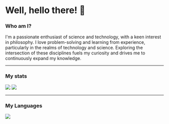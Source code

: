 # Well, hello there! 👋


### Who am I?

I'm a passionate enthusiast of science and technology, with a keen interest in philosophy. I love problem-solving and learning from experience, particularly in the realms of technology and science. Exploring the intersection of these disciplines fuels my curiosity and drives me to continuously expand my knowledge.

---

### My stats
<img src="https://github-readme-stats-eight-theta.vercel.app/api?username=SolutionsCrafter&show_icons=true&theme=algolia&include_all_commits=true&count_private=true"/>
<img src="https://github-readme-stats.vercel.app/api/top-langs?username=SolutionsCrafter&langs_count=10&show_icons=true&locale=en&layout=compact&theme=algolia"/>

---

### My Languages
 <a href="https://skillicons.dev">
    <img src="https://skillicons.dev/icons?i=java,c,kotlin,js,html,git,bootstrap,css,discord,express,figma,firebase,github,mongodb,mysql,nodejs,react,tailwind,androidstudio" />
</a>



 







